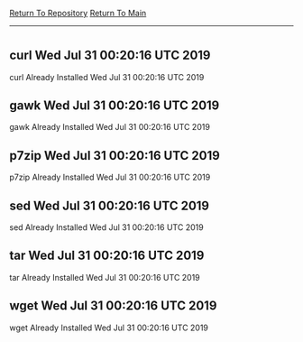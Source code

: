 [Return To Repository](https://github.com/deathbybandaid/piholeparser/)
[Return To Main](https://github.com/deathbybandaid/piholeparser/blob/master/RecentRunLogs/Mainlog.md)
____________________________________
# 
## curl Wed Jul 31 00:20:16 UTC 2019
curl Already Installed Wed Jul 31 00:20:16 UTC 2019
## gawk Wed Jul 31 00:20:16 UTC 2019
gawk Already Installed Wed Jul 31 00:20:16 UTC 2019
## p7zip Wed Jul 31 00:20:16 UTC 2019
p7zip Already Installed Wed Jul 31 00:20:16 UTC 2019
## sed Wed Jul 31 00:20:16 UTC 2019
sed Already Installed Wed Jul 31 00:20:16 UTC 2019
## tar Wed Jul 31 00:20:16 UTC 2019
tar Already Installed Wed Jul 31 00:20:16 UTC 2019
## wget Wed Jul 31 00:20:16 UTC 2019
wget Already Installed Wed Jul 31 00:20:16 UTC 2019
